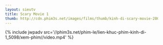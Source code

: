 ```yaml
---
layout: sieutv
title: Scary Movie 1
thumb: http://cdn.phim3s.net/images/films/thumb/kinh-di-scary-movie-2000.jpg
---
```

{% include jwpadv src='//phim3s.net/phim-le/lien-khuc-phim-kinh-di-1_5098/xem-phim//video.mp4' %}